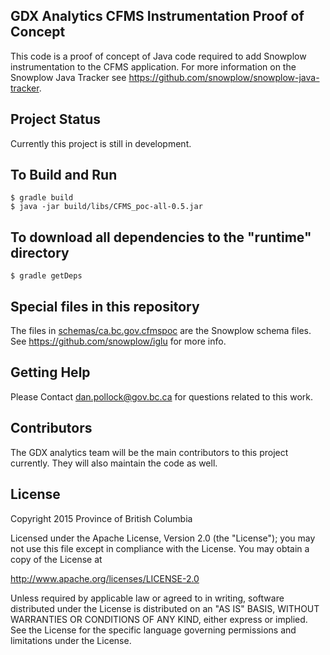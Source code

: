 ## GDX Analytics CFMS Instrumentation Proof of Concept 

This code is a proof of concept of Java code required to add Snowplow instrumentation to the CFMS application. For more information on the Snowplow Java Tracker see https://github.com/snowplow/snowplow-java-tracker.

## Project Status

Currently this project is still in development.

## To Build and Run

```
$ gradle build
$ java -jar build/libs/CFMS_poc-all-0.5.jar
```

## To download all dependencies to the "runtime" directory

```
$ gradle getDeps
```

## Special files in this repository
The files in [schemas/ca.bc.gov.cfmspoc](../schemas/ca.bc.gov.cfmspoc) are the Snowplow schema files. See https://github.com/snowplow/iglu for more info.

## Getting Help

Please Contact dan.pollock@gov.bc.ca for questions related to this work. 

## Contributors

The GDX analytics team will be the main contributors to this project currently. They will also maintain the code as well. 

## License

Copyright 2015 Province of British Columbia

Licensed under the Apache License, Version 2.0 (the "License");
you may not use this file except in compliance with the License.
You may obtain a copy of the License at

   http://www.apache.org/licenses/LICENSE-2.0

Unless required by applicable law or agreed to in writing, software
distributed under the License is distributed on an "AS IS" BASIS,
WITHOUT WARRANTIES OR CONDITIONS OF ANY KIND, either express or implied.
See the License for the specific language governing permissions and limitations under the License.

